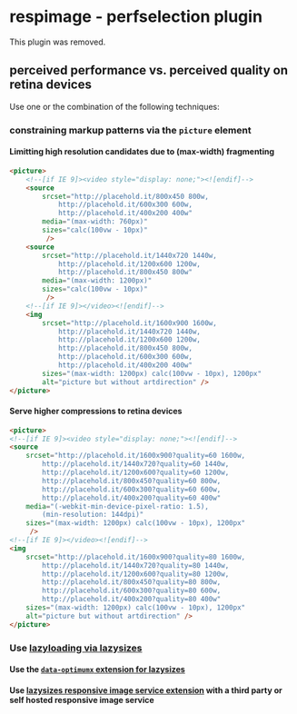 # respimage - perfselection plugin

This plugin was removed.

## perceived performance vs. perceived quality on retina devices

Use one or the combination of the following techniques:

### constraining markup patterns via the ``picture`` element

#### Limitting high resolution candidates due to (max-width) fragmenting
```html
<picture>
    <!--[if IE 9]><video style="display: none;"><![endif]-->
    <source
        srcset="http://placehold.it/800x450 800w,
            http://placehold.it/600x300 600w,
            http://placehold.it/400x200 400w"
        media="(max-width: 760px)"
        sizes="calc(100vw - 10px)"
         />
    <source
        srcset="http://placehold.it/1440x720 1440w,
            http://placehold.it/1200x600 1200w,
            http://placehold.it/800x450 800w"
        media="(max-width: 1200px)"
        sizes="calc(100vw - 10px)"
         />
    <!--[if IE 9]></video><![endif]-->
    <img
        srcset="http://placehold.it/1600x900 1600w,
            http://placehold.it/1440x720 1440w,
            http://placehold.it/1200x600 1200w,
            http://placehold.it/800x450 800w,
            http://placehold.it/600x300 600w,
            http://placehold.it/400x200 400w"
        sizes="(max-width: 1200px) calc(100vw - 10px), 1200px"
        alt="picture but without artdirection" />
</picture>
```
#### Serve higher compressions to retina devices
```html
<picture>
<!--[if IE 9]><video style="display: none;"><![endif]-->
<source
    srcset="http://placehold.it/1600x900?quality=60 1600w,
        http://placehold.it/1440x720?quality=60 1440w,
        http://placehold.it/1200x600?quality=60 1200w,
        http://placehold.it/800x450?quality=60 800w,
        http://placehold.it/600x300?quality=60 600w,
        http://placehold.it/400x200?quality=60 400w"
    media="(-webkit-min-device-pixel-ratio: 1.5), 
        (min-resolution: 144dpi)"
    sizes="(max-width: 1200px) calc(100vw - 10px), 1200px"
     />
<!--[if IE 9]></video><![endif]-->
<img
    srcset="http://placehold.it/1600x900?quality=80 1600w,
        http://placehold.it/1440x720?quality=80 1440w,
        http://placehold.it/1200x600?quality=80 1200w,
        http://placehold.it/800x450?quality=80 800w,
        http://placehold.it/600x300?quality=80 600w,
        http://placehold.it/400x200?quality=80 400w"
    sizes="(max-width: 1200px) calc(100vw - 10px), 1200px"
    alt="picture but without artdirection" />
</picture>
```

### Use [lazyloading via lazysizes](https://github.com/aFarkas/lazysizes)

#### Use the [``data-optimumx`` extension for lazysizes](https://github.com/aFarkas/lazysizes/tree/gh-pages/plugins/optimumx)

#### Use [lazysizes responsive image service extension](https://github.com/aFarkas/lazysizes/tree/gh-pages/plugins/rias) with a third party or self hosted responsive image service
